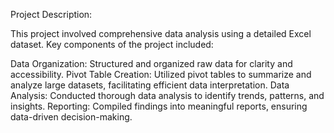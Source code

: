 Project Description:

This project involved comprehensive data analysis using a detailed Excel dataset. Key components of the project included:

Data Organization: Structured and organized raw data for clarity and accessibility.
Pivot Table Creation: Utilized pivot tables to summarize and analyze large datasets, facilitating efficient data interpretation.
Data Analysis: Conducted thorough data analysis to identify trends, patterns, and insights.
Reporting: Compiled findings into meaningful reports, ensuring data-driven decision-making.
